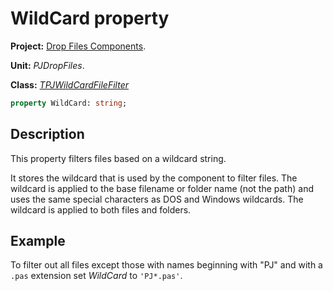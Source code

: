 # WildCard property

**Project:** [Drop Files Components](../API.md).

**Unit:** _PJDropFiles_.

**Class:** _[TPJWildCardFileFilter](./TPJWildCardFileFilter.md)_

```pascal
property WildCard: string;
```

## Description

This property filters files based on a wildcard string.

It stores the wildcard that is used by the component to filter files. The wildcard is applied to the base filename or folder name (not the path) and uses the same special characters as DOS and Windows wildcards. The wildcard is applied to both files and folders.

## Example

To filter out all files except those with names beginning with "PJ" and with a `.pas` extension set _WildCard_ to `'PJ*.pas'`.
